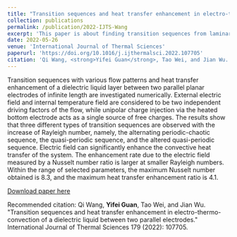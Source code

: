```yaml
---
title: "Transition sequences and heat transfer enhancement in electro-thermo-convection of a dielectric liquid between two parallel electrodes"
collection: publications
permalink: /publication/2022-IJTS-Wang
excerpt: 'This paper is about finding transition sequences from laminar to turbulent flows of electro-thermo-hydrodynamics.'
date: 2022-05-26
venue: 'International Journal of Thermal Sciences'
paperurl: 'https://doi.org/10.1016/j.ijthermalsci.2022.107705'
citation: 'Qi Wang, <strong>Yifei Guan</strong>, Tao Wei, and Jian Wu. "Transition sequences and heat transfer enhancement in electro-thermo-convection of a dielectric liquid between two parallel electrodes." International Journal of Thermal Sciences 179 (2022): 107705.'
---
```


Transition sequences with various flow patterns and heat transfer enhancement of a dielectric liquid layer between two parallel planar electrodes of infinite length are investigated numerically. External electric field and internal temperature field are considered to be two independent driving factors of the flow, while unipolar charge injection via the heated bottom electrode acts as a single source of free charges. The results show that three different types of transition sequences are observed with the increase of Rayleigh number, namely, the alternating periodic-chaotic sequence, the quasi-periodic sequence, and the altered quasi-periodic sequence. Electric field can significantly enhance the convective heat transfer of the system. The enhancement rate due to the electric field measured by a Nusselt number ratio is larger at smaller Rayleigh numbers. Within the range of selected parameters, the maximum Nusselt number obtained is 8.3, and the maximum heat transfer enhancement ratio is 4.1.


[Download paper here](https://doi.org/10.1016/j.ijthermalsci.2022.107705)

Recommended citation: Qi Wang, <strong>Yifei Guan</strong>, Tao Wei, and Jian Wu. "Transition sequences and heat transfer enhancement in electro-thermo-convection of a dielectric liquid between two parallel electrodes." International Journal of Thermal Sciences 179 (2022): 107705.
